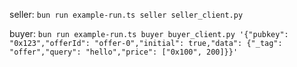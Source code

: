 seller: `bun run example-run.ts seller seller_client.py`

buyer: `bun run example-run.ts buyer buyer_client.py '{"pubkey": "0x123","offerId": "offer-0","initial": true,"data": {"_tag": "offer","query": "hello","price": ["0x100", 200]}}'`
